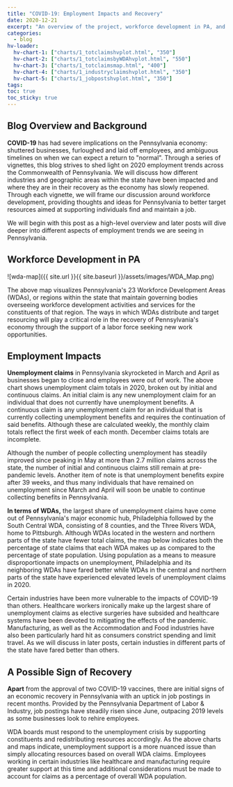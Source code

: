 ```yaml
---
title: "COVID-19: Employment Impacts and Recovery"
date: 2020-12-21
excerpt: "An overview of the project, workforce development in PA, and statewide impacts of COVID-19 on employment"
categories:
  - blog
hv-loader:
  hv-chart-1: ["charts/1_totclaimshvplot.html", "350"]
  hv-chart-2: ["charts/1_totclaimsbyWDAhvplot.html", "550"]
  hv-chart-3: ["charts/1_totclaimsmap.html", "400"]
  hv-chart-4: ["charts/1_industryclaimshvplot.html", "350"]
  hv-chart-5: ["charts/1_jobpostshvplot.html", "350"]
tags:
toc: true
toc_sticky: true
---
```


## Blog Overview and Background
**COVID-19** has had severe implications on the Pennsylvania economy: shuttered businesses, furloughed and laid off employees, and ambiguous timelines on when we can expect a return to "normal". Through a series of vignettes, this blog strives to shed light on 2020 employment trends across the Commonwealth of Pennsylvania. We will discuss how different industries and geographic areas within the state have been impacted and where they are in their recovery as the economy has slowly reopened. Through each vignette, we will frame our discussion around workforce development, providing thoughts and ideas for Pennsylvania to better target resources aimed at supporting individuals find and maintain a job.

We will begin with this post as a high-level overview and later posts will dive deeper into different aspects of employment trends we are seeing in Pennsylvania. 

## Workforce Development in PA
![wda-map]({{ site.url }}{{ site.baseurl }}/assets/images/WDA_Map.png)

The above map visualizes Pennsylvania's 23 Workforce Development Areas (WDAs), or regions within the state that maintain governing bodies overseeing workforce development activities and services for the constituents of that region. The ways in which WDAs distribute and target resourcing will play a critical role in the recovery of Pennsylvania's economy through the support of a labor force seeking new work opportunities. 

## Employment Impacts

<div id="hv-chart-1"></div>

**Unemployment claims** in Pennsylvania skyrocketed in March and April as businesses began to close and employees were out of work. The above chart shows unemployment claim totals in 2020, broken out by initial and continuous claims. An initial claim is any new unemployment claim for an individual that does not currently have unemployment benefits. A continuous claim is any unemployment claim for an individual that is currently collecting unemployment benefits and requires the continuation of said benefits. Although these are calculated weekly, the monthly claim totals reflect the first week of each month. December claims totals are incomplete.

Although the number of people collecting unemployment has steadily improved since peaking in May at more than 2.7 million claims across the state, the number of initial and continuous claims still remain at pre-pandemic levels. Another item of note is that unemployment benefits expire after 39 weeks, and thus many individuals that have remained on unemployment since March and April will soon be unable to continue collecting benefits in Pennsylvania.

<div id="hv-chart-2"></div>

**In terms of WDAs,** the largest share of unemployment claims have come out of Pennsylvania's major economic hub, Philadelphia followed by the South Central WDA, consisting of 8 counties, and the Three Rivers WDA, home to Pittsburgh. Although WDAs located in the western and northern parts of the state have fewer total claims, the map below indicates both the percentage of state claims that each WDA makes up as compared to the percentage of state population. Using population as a means to measure disproportionate impacts on unemployment, Philadelphia and its neighboring WDAs have fared better while WDAs in the central and northern parts of the state have experienced elevated levels of unemployment claims in 2020.

<div id="hv-chart-3"></div>

Certain industries have been more vulnerable to the impacts of COVID-19 than others. Healthcare workers ironically make up the largest share of unemployment claims as elective surgeries have subsided and healthcare systems have been devoted to mitigating the effects of the pandemic. Manufacturing, as well as the Accommodation and Food industries have also been particularly hard hit as consumers constrict spending and limit travel. As we will discuss in later posts, certain industies in different parts of the state have fared better than others. 

<div id="hv-chart-4"></div>

## A Possible Sign of Recovery

<div id="hv-chart-5"></div>

**Apart** from the approval of two COVID-19 vaccines, there are initial signs of an economic recovery in Pennsylvania with an uptick in job postings in recent months. Provided by the Pennsylvania Department of Labor & Industry, job postings have steadily risen since June, outpacing 2019 levels as some businesses look to rehire employees.

WDA boards must respond to the unemployment crisis by supporting constituents and redistributing resources accordingly. As the above charts and maps indicate, unemployment support is a more nuanced issue than simply allocating resources based on overall WDA claims. Employees working in certain industries like healthcare and manufacturing require greater support at this time and additional considerations must be made to account for claims as a percentage of overall WDA population.
